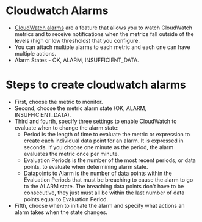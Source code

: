# Cloudwatch Alarms 
- [CloudWatch alarms](https://docs.aws.amazon.com/AmazonCloudWatch/latest/monitoring/AlarmThatSendsEmail.html) are a feature that allows you to watch CloudWatch metrics and to receive notifications when the metrics fall outside of the levels (high or low thresholds) that you configure. 
- You can attach multiple alarms to each metric and each one can have multiple actions.
- Alarm States - OK, ALARM, INSUFFICIENT_DATA.

# Steps to create cloudwatch alarms
- First, choose the metric to monitor.
- Second, choose the metric alarm state (OK, ALARM, INSUFFICIENT_DATA).
- Third and fourth, specify three settings to enable CloudWatch to evaluate when to change the alarm state:
  - Period is the length of time to evaluate the metric or expression to create each individual data point for an alarm. It is expressed in seconds. If you choose one minute as the period, the alarm evaluates the metric once per minute.
  - Evaluation Periods is the number of the most recent periods, or data points, to evaluate when determining alarm state.
  - Datapoints to Alarm is the number of data points within the Evaluation Periods that must be breaching to cause the alarm to go to the ALARM state. The breaching data points don't have to be consecutive, they just must all be within the last number of data points equal to Evaluation Period.
- Fifth, choose when to initiate the alarm and specify what actions an alarm takes when the state changes.